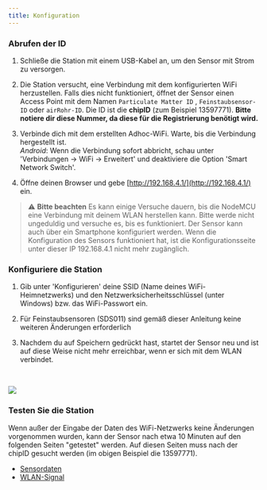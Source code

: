 ```yaml
---
title: Konfiguration
---
```

### Abrufen der ID
1. Schließe die Station mit einem USB-Kabel an, um den Sensor mit Strom zu versorgen.

2. Die Station versucht, eine Verbindung mit dem konfigurierten WiFi herzustellen. Falls dies nicht funktioniert, öffnet der Sensor einen Access Point mit dem Namen `Particulate Matter ID` , `Feinstaubsensor-ID` oder `airRohr-ID`. Die ID ist die **chipID** (zum Beispiel 13597771). **Bitte notiere dir diese Nummer, da diese für die Registrierung benötigt wird.**

3. Verbinde dich mit dem erstellten Adhoc-WiFi. Warte, bis die Verbindung hergestellt ist.<br>*Android*: Wenn die Verbindung sofort abbricht, schau unter 'Verbindungen -> WiFi -> Erweitert' und deaktiviere die Option 'Smart Network Switch'.

4. Öffne deinen Browser und gebe [http://192.168.4.1/](http://192.168.4.1/) ein.

> ⚠️ **Bitte beachten** Es kann einige Versuche dauern, bis die NodeMCU eine Verbindung mit deinem WLAN herstellen kann. Bitte werde nicht ungeduldig und versuche es, bis es funktioniert. Der Sensor kann auch über ein Smartphone konfiguriert werden. Wenn die Konfiguration des Sensors funktioniert hat, ist die Konfigurationsseite unter dieser IP 192.168.4.1 nicht mehr zugänglich.

### Konfiguriere die Station
1. Gib unter 'Konfigurieren' deine SSID (Name deines WiFi-Heimnetzwerks) und den Netzwerksicherheitsschlüssel (unter Windows) bzw. das WiFi-Passwort ein.

2. Für Feinstaubsensoren (SDS011) sind gemäß dieser Anleitung keine weiteren Änderungen erforderlich

3. Nachdem du auf Speichern gedrückt hast, startet der Sensor neu und ist auf diese Weise nicht mehr erreichbar, wenn er sich mit dem WLAN verbindet.

<br>

![](../docs/airrohr_config_initial.jpg)
<br>

### Testen Sie die Station
Wenn außer der Eingabe der Daten des WiFi-Netzwerks keine Änderungen vorgenommen wurden, kann der Sensor nach etwa 10 Minuten auf den folgenden Seiten "getestet" werden. Auf diesen Seiten muss nach der chipID gesucht werden (im obigen Beispiel die 13597771).

 * [Sensordaten](https://www.madavi.de/sensor/graph.php) 
 * [WLAN-Signal](https://www.madavi.de/sensor/signal.php) 
        

